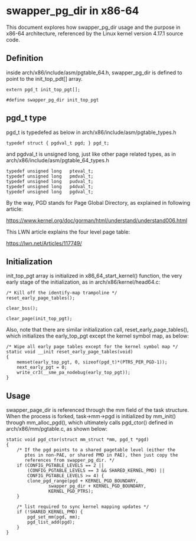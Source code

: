 swapper_pg_dir in x86-64
========================
This document explores how swapper_pg_dir usage and the purpose in x86-64
architecture, referenced by the Linux kernel version 4.17.1 source code.

Definition
----------
inside arch/x86/include/asm/pgtable_64.h, swapper_pg_dir is defined
to point to the init_top_pdt[] array.

	extern pgd_t init_top_pgt[];

	#define swapper_pg_dir init_top_pgt

pgd_t type
----------
pgd_t is typedefed as below in arch/x86/include/asm/pgtable_types.h

	typedef struct { pgdval_t pgd; } pgd_t;

and pgdval_t is unsigned long, just like other page related types,
as in arch/x86/include/asm/pgtable_64_types.h

	typedef unsigned long	pteval_t;
	typedef unsigned long	pmdval_t;
	typedef unsigned long	pudval_t;
	typedef unsigned long	p4dval_t;
	typedef unsigned long	pgdval_t;

By the way, PGD stands for Page Global Directory, as explained in following
article:

https://www.kernel.org/doc/gorman/html/understand/understand006.html

This LWN article explains the four level page table:

https://lwn.net/Articles/117749/

Initialization
--------------
init_top_pgt array is initialized in x86_64_start_kernel() function,
the very early stage of the initialization, as in arch/x86/kernel/head64.c:

	/* Kill off the identify-map trampoline */
	reset_early_page_tables();

	clear_bss();

	clear_page(init_top_pgt);

Also, note that there are similar initialization call,
reset_early_page_tables(), which initializes the early_top_pgt
except the kernel symbol map, as below:

	/* Wipe all early page tables except for the kernel symbol map */
	static void __init reset_early_page_tables(void)
	{
		memset(early_top_pgt, 0, sizeof(pgd_t)*(PTRS_PER_PGD-1));
		next_early_pgt = 0;
		write_cr3(__sme_pa_nodebug(early_top_pgt));
	}

Usage
-----
swapper_page_dir is referenced through the mm field of the task structure.
When the process is forked, task->mm->pgd is initialized by mm_init() through
mm_alloc_pgd(), which ultimately calls pgd_ctor() defined in
arch/x86/mm/pgtable.c, as shown below:

	static void pgd_ctor(struct mm_struct *mm, pgd_t *pgd)
	{
		/* If the pgd points to a shared pagetable level (either the
		   ptes in non-PAE, or shared PMD in PAE), then just copy the
		   references from swapper_pg_dir. */
		if (CONFIG_PGTABLE_LEVELS == 2 ||
		    (CONFIG_PGTABLE_LEVELS == 3 && SHARED_KERNEL_PMD) ||
		    CONFIG_PGTABLE_LEVELS >= 4) {
			clone_pgd_range(pgd + KERNEL_PGD_BOUNDARY,
					swapper_pg_dir + KERNEL_PGD_BOUNDARY,
					KERNEL_PGD_PTRS);
		}

		/* list required to sync kernel mapping updates */
		if (!SHARED_KERNEL_PMD) {
			pgd_set_mm(pgd, mm);
			pgd_list_add(pgd);
		}
	}
